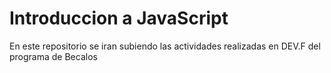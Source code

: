 # Introduccion a JavaScript
En este repositorio se iran subiendo las actividades realizadas en DEV.F del programa de Becalos